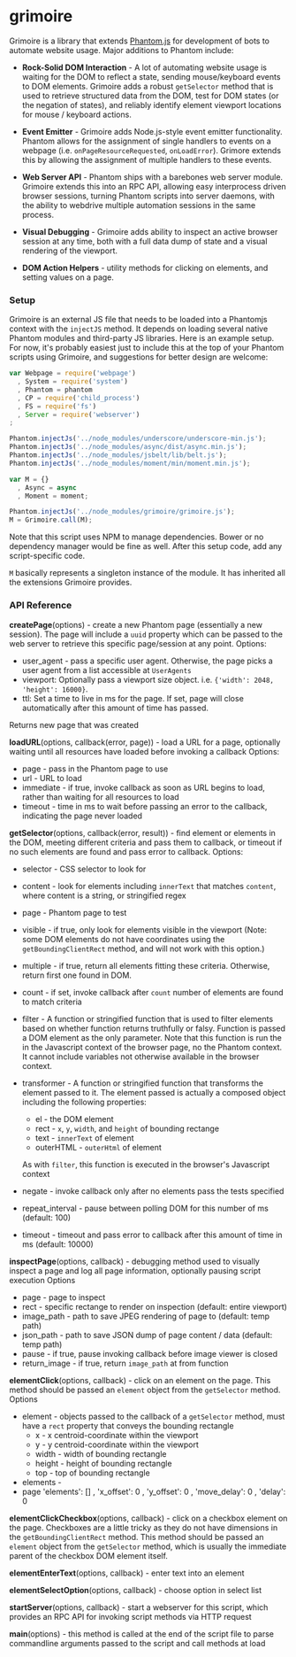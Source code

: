 # grimoire

Grimoire is a library that extends [Phantom.js](http://phantomjs.org) for development of bots to automate website usage. Major additions to Phantom include:

* **Rock-Solid DOM Interaction** - A lot of automating website usage is waiting for the DOM to reflect a state, sending mouse/keyboard events to DOM elements. Grimoire adds a robust `getSelector` method that is used to retrieve structured data from the DOM, test for DOM states (or the negation of states), and reliably identify element viewport locations for mouse / keyboard actions.

* **Event Emitter** - Grimoire adds Node.js-style event emitter functionality. Phantom allows for the assignment of single handlers to events on a webpage (i.e. `onPageResourceRequested`, `onLoadError`). Grimore extends this by allowing the assignment of multiple handlers to these events.

* **Web Server API** - Phantom ships with a barebones web server module. Grimoire extends this into an RPC API, allowing easy interprocess driven browser sessions, turning Phantom scripts into server daemons, with the ability to webdrive multiple automation sessions in the same process.

* **Visual Debugging** - Grimoire adds ability to inspect an active browser session at any time, both with a full data dump of state and a visual rendering of the viewport.

* **DOM Action Helpers** - utility methods for clicking on elements, and setting values on a page.

### Setup ###

Grimoire is an external JS file that needs to be loaded into a Phantomjs context with the `injectJS` method. It depends on loading several native Phantom modules and third-party JS libraries. Here is an example setup. For now, it's probably easiest just to include this at the top of your Phantom scripts using Grimoire, and suggestions for better design are welcome:

```javascript
var Webpage = require('webpage')
  , System = require('system')
  , Phantom = phantom
  , CP = require('child_process')
  , FS = require('fs')
  , Server = require('webserver')
;

Phantom.injectJs('../node_modules/underscore/underscore-min.js');
Phantom.injectJs('../node_modules/async/dist/async.min.js');
Phantom.injectJs('../node_modules/jsbelt/lib/belt.js');
Phantom.injectJs('../node_modules/moment/min/moment.min.js');

var M = {}
  , Async = async
  , Moment = moment;

Phantom.injectJs('../node_modules/grimoire/grimoire.js');
M = Grimoire.call(M);
```
Note that this script uses NPM to manage dependencies. Bower or no dependency manager would be fine as well. After this setup code, add any script-specific code. 

`M` basically represents a singleton instance of the module. It has inherited all the extensions Grimoire provides.

### API Reference ###

**createPage**(options) - create a new Phantom page (essentially a new session). The page will include a `uuid` property which can be passed to the web server to retrieve this specific page/session at any point.
  Options:
  * user_agent - pass a specific user agent. Otherwise, the page picks a user agent from a list accessible at `UserAgents`
  * viewport: Optionally pass a viewport size object. i.e. `{'width': 2048, 'height': 16000}`.
  * ttl: Set a time to live in ms for the page. If set, page will close automatically after this amount of time has passed.

Returns new page that was created
 
**loadURL**(options, callback(error, page)) - load a URL for a page, optionally waiting until all resources have loaded before invoking a callback
  Options:
  * page - pass in the Phantom page to use
  * url - URL to load
  * immediate - if true, invoke callback as soon as URL begins to load, rather than waiting for all resources to load
  * timeout - time in ms to wait before passing an error to the callback, indicating the page never loaded
  
**getSelector**(options, callback(error, result)) - find element or elements in the DOM, meeting different criteria and pass them to callback, or timeout if no such elements are found and pass error to callback.
  Options:
  * selector - CSS selector to look for
  * content - look for elements including `innerText` that matches `content`, where content is a string, or stringified regex
  * page - Phantom page to test
  * visible - if true, only look for elements visible in the viewport (Note: some DOM elements do not have coordinates using the `getBoundingClientRect` method, and will not work with this option.)
  * multiple - if true, return all elements fitting these criteria. Otherwise, return first one found in DOM.
  * count - if set, invoke callback after `count` number of elements are found to match criteria
  * filter - A function or stringified function that is used to filter elements based on whether function returns truthfully or falsy. Function is passed a DOM element as the only parameter. Note that this function is run the in the Javascript context of the browser page, no the Phantom context. It cannot include variables not otherwise available in the browser context.
  * transformer - A function or stringified function that transforms the element passed to it. The element passed is actually a composed object including the following properties:
    * el - the DOM element
    * rect - `x`, `y`, `width`, and `height` of bounding rectange
    * text - `innerText` of element
    * outerHTML - `outerHtml` of element
    
    As with `filter`, this function is executed in the browser's Javascript context
  * negate - invoke callback only after no elements pass the tests specified
  * repeat_interval - pause between polling DOM for this number of ms (default: 100)
  * timeout - timeout and pass error to callback after this amount of time in ms (default: 10000)
  
**inspectPage**(options, callback) - debugging method used to visually inspect a page and log all page information, optionally pausing script execution
  Options
  
  * page - page to inspect
  * rect - specific rectange to render on inspection (default: entire viewport)
  * image_path - path to save JPEG rendering of page to (default: temp path)
  * json_path - path to save JSON dump of page content / data (default: temp path)
  * pause - if true, pause invoking callback before image viewer is closed
  * return_image - if true, return `image_path` at from function

**elementClick**(options, callback) - click on an element on the page. This method should be passed an `element` object from the `getSelector` method.
  Options
  
  * element - objects passed to the callback of a `getSelector` method, must have a `rect` property that conveys the bounding rectangle
    * x - x centroid-coordinate within the viewport
    * y - y centroid-coordinate within the viewport
    * width - width of bounding rectangle
    * height - height of bounding rectangle
    * top - top of bounding rectangle
  * elements - 
  * page
      'elements': []
    , 'x_offset': 0
    , 'y_offset': 0
    , 'move_delay': 0
    , 'delay': 0

**elementClickCheckbox**(options, callback) - click on a checkbox element on the page. Checkboxes are a little tricky as they do not have dimensions in the `getBoundingClientRect` method. This method should be passed an `element` object from the `getSelector` method, which is usually the immediate parent of the checkbox DOM element itself.

**elementEnterText**(options, callback) - enter text into an element

**elementSelectOption**(options, callback) - choose option in select list

**startServer**(options, callback) - start a webserver for this script, which provides an RPC API for invoking script methods via HTTP request

**main**(options) - this method is called at the end of the script file to parse commandline arguments passed to the script and call methods at load
